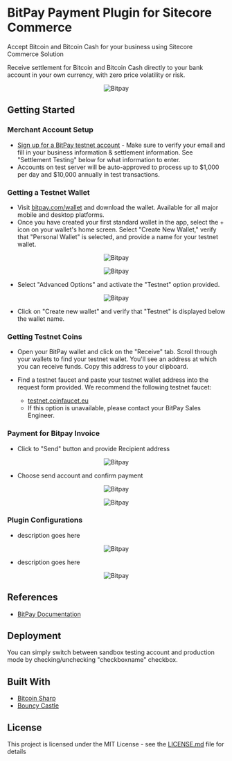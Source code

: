 # BitPay Payment Plugin for Sitecore Commerce
Accept Bitcoin and Bitcoin Cash for your business using Sitecore Commerce Solution

Receive settlement for Bitcoin and Bitcoin Cash directly to your bank account in your own currency, with zero price volatility or risk.

<div style="text-align:center" markdown="1">

![Bitpay](https://github.com/apiqu/sitecore-commerce-bitpay-payment-plugin/blob/master/Assets/bitpay_payment.png?raw=true)

</div>


## Getting Started

### Merchant Account Setup

* [Sign up for a BitPay testnet account](https://test.bitpay.com/dashboard/signup) - Make sure to verify your email and fill in your business information & settlement information. See "Settlement Testing" below for what information to enter.
* Accounts on test server will be auto-approved to process up to $1,000 per day and $10,000 annually in test transactions.

### Getting a Testnet Wallet

* Visit [bitpay.com/wallet](https://bitpay.com/wallet) and download the wallet. Available for all major mobile and desktop platforms.
* Once you have created your first standard wallet in the app, select the + icon on your wallet's home screen. Select "Create New Wallet," verify that "Personal Wallet" is selected, and provide a name for your testnet wallet.

<div style="text-align:center" markdown="1">

![Bitpay](https://github.com/apiqu/sitecore-commerce-bitpay-payment-plugin/blob/master/Assets/bitpay1.jpg?raw=true)

</div>

<div style="text-align:center" markdown="1">

![Bitpay](https://github.com/apiqu/sitecore-commerce-bitpay-payment-plugin/blob/master/Assets/bitpay2.jpg?raw=true)

</div>

* Select "Advanced Options" and activate the "Testnet" option provided.

<div style="text-align:center" markdown="1">

![Bitpay](https://github.com/apiqu/sitecore-commerce-bitpay-payment-plugin/blob/master/Assets/bitpay3.jpg?raw=true)

</div>

* Click on "Create new wallet" and verify that "Testnet" is displayed below the wallet name.

### Getting Testnet Coins

* Open your BitPay wallet and click on the "Receive" tab. Scroll through your wallets to find your testnet wallet. You'll see an address at which you can receive funds. Copy this address to your clipboard.

* Find a testnet faucet and paste your testnet wallet address into the request form provided. We recommend the following testnet faucet:

    * [testnet.coinfaucet.eu](https://testnet.coinfaucet.eu/)
    * If this option is unavailable, please contact your BitPay Sales Engineer.

### Payment for Bitpay Invoice

* Click to "Send" button and provide Recipient address

<div style="text-align:center" markdown="1">

![Bitpay](https://github.com/apiqu/sitecore-commerce-bitpay-payment-plugin/blob/master/Assets/bitpay4.jpg?raw=true)

</div>

* Choose send account and confirm payment

<div style="text-align:center" markdown="1">

![Bitpay](https://github.com/apiqu/sitecore-commerce-bitpay-payment-plugin/blob/master/Assets/bitpay5.jpg?raw=true)

</div>

<div style="text-align:center" markdown="1">

![Bitpay](https://github.com/apiqu/sitecore-commerce-bitpay-payment-plugin/blob/master/Assets/bitpay6.jpg?raw=true)

</div>

### Plugin Configurations

* description goes here
<div style="text-align:center" markdown="1">

![Bitpay](https://github.com/apiqu/sitecore-commerce-bitpay-payment-plugin/blob/master/Assets/bitpay_plugin1.png?raw=true)

</div>

* description goes here

<div style="text-align:center" markdown="1">

![Bitpay](https://github.com/apiqu/sitecore-commerce-bitpay-payment-plugin/blob/master/Assets/bitpay_plugin2.png?raw=true)

</div>

## References

* [BitPay Documentation](https://bitpay.com/docs/testing)

## Deployment

You can simply switch between sandbox testing account and production mode by checking/unchecking "checkboxname" checkbox. 

## Built With

* [Bitcoin Sharp](david-garcia-garcia/bitcoinsharp)
* [Bouncy Castle](https://www.bouncycastle.org/csharp/index.html)

## License

This project is licensed under the MIT License - see the [LICENSE.md](LICENSE.md) file for details